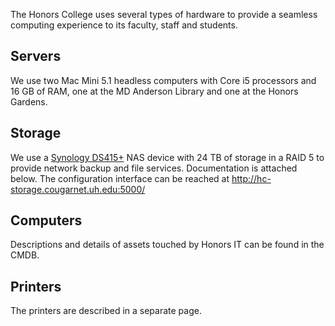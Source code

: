 

The Honors College uses several types of hardware to provide a seamless computing experience to its faculty, staff and students.

## Servers

We use two Mac Mini 5.1 headless computers with Core i5 processors and 16 GB of RAM, one at the MD Anderson Library and one at the Honors Gardens.

## Storage

We use a [Synology DS415+](https://www.synology.com/en-global/products/DS415+) NAS device with 24 TB of storage in a RAID 5 to provide network backup and file services. Documentation is attached below. The configuration interface can be reached at http://hc-storage.cougarnet.uh.edu:5000/

## Computers

Descriptions and details of assets touched by Honors IT can be found in the CMDB.

## Printers

The printers are described in a separate page.
